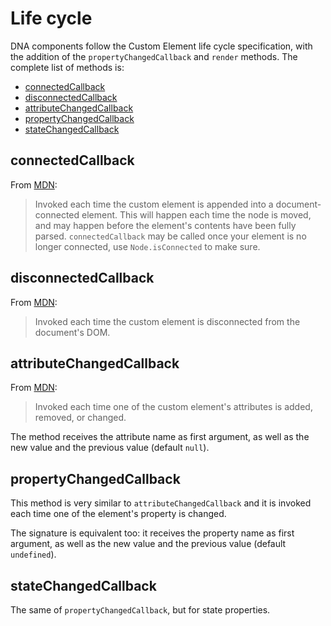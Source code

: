 # Life cycle

DNA components follow the Custom Element life cycle specification, with the addition of the `propertyChangedCallback` and `render` methods. The complete list of methods is:

-   [connectedCallback](#connectedcallback)
-   [disconnectedCallback](#disconnectedcallback)
-   [attributeChangedCallback](#attributechangedcallback)
-   [propertyChangedCallback](#propertychangedcallback)
-   [stateChangedCallback](#statechangedcallback)

## connectedCallback

From [MDN](https://developer.mozilla.org/en-US/docs/Web/Web_Components/Using_custom_elements#Using_the_lifecycle_callbacks):

> Invoked each time the custom element is appended into a document-connected element. This will happen each time the node is moved, and may happen before the element's contents have been fully parsed. `connectedCallback` may be called once your element is no longer connected, use `Node.isConnected` to make sure.

## disconnectedCallback

From [MDN](https://developer.mozilla.org/en-US/docs/Web/Web_Components/Using_custom_elements#Using_the_lifecycle_callbacks):

> Invoked each time the custom element is disconnected from the document's DOM.

## attributeChangedCallback

From [MDN](https://developer.mozilla.org/en-US/docs/Web/Web_Components/Using_custom_elements#Using_the_lifecycle_callbacks):

> Invoked each time one of the custom element's attributes is added, removed, or changed.

The method receives the attribute name as first argument, as well as the new value and the previous value (default `null`).

## propertyChangedCallback

This method is very similar to `attributeChangedCallback` and it is invoked each time one of the element's property is changed.

The signature is equivalent too: it receives the property name as first argument, as well as the new value and the previous value (default `undefined`).

## stateChangedCallback

The same of `propertyChangedCallback`, but for state properties.
